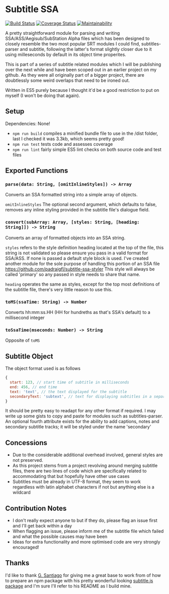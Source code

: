 # Subtitle SSA

[![Build Status](https://travis-ci.org/padraigfl/subtitle-ssa.svg?branch=master)](https://travis-ci.org/padraigfl/subtitle-ssa) [![Coverage Status](https://coveralls.io/repos/github/padraigfl/subtitle-ssa/badge.svg?branch=master)](https://coveralls.io/github/padraigfl/subtitle-ssa?branch=master) [![Maintainability](https://api.codeclimate.com/v1/badges/d30d1df26be3154dff5b/maintainability)](https://codeclimate.com/github/padraigfl/subtitle-ssa/maintainability)

A pretty straightforward module for parsing and writing SSA/ASS/Aegisub/SubStation Alpha files which has been designed to closely resemble the two most popular SRT modules I could find, subtitles-parser and subtitle, following the latter's format slightly closer due to it using milleseconds by default in its object time properites.

This is part of a series of subtitle related modules which I will be publishing over the next while and have been scoped out in an earlier project on my github. As they were all originally part of a bigger project, there are doubtlessly some weird overlaps that need to be ironed out.

Written in ES5 purely because I thought it'd be a good restriction to put on myself (I won't be doing that again).

## Setup

Dependencies: None!

- `npm run build` compiles a minified bundle file to use in the /dist folder, last I checked it was 3.3kb, which seems pretty good!
- `npm run test` tests code and assesses coverage
- `npm run lint` fairly simple ES5 lint checks on both source code and test files

## Exported Functions

### `parse(data: String, [omitInlineStyles]) -> Array`

Converts an SSA formatted string into a simple array of objects.

`omitInlineStyles` The optional second argument, which defaults to false, removes any inline styling provided in the subtitle file's dialogue field.

### `convert(subArray: Array, [styles: String, [heading: String]]) -> String`

Converts an array of formatted objects into an SSA string.

`styles` refers to the style definition heading located at the top of the file, this string is not validated so please ensure you pass in a valid format for SSA/ASS. If none is passed a default style block is used. I've created another module for the sole purpose of handling this portion of an SSA file https://github.com/padraigfl/subtitle-ssa-styler
This style will always be called 'primary' so any passed in style needs to share that name.

`heading` operates the same as styles, except for the top most definitions of the subtitle file, there's very little reason to use this.

### `toMS(ssaTime: String) -> Number`

Converts hh:mm:ss.HH (HH for hundreths as that's SSA's default) to a millisecond integer

### `toSsaTime(mseconds: Number) -> String`

Opposite of `toMS`

## Subtitle Object

The object format used is as follows

```js
{
  start: 123, // start time of subtitle in milliseconds
  end: 456, // end time
  text: 'text', // the text displayed for the subtitle
  secondaryText: 'subtext', // text for displaying subtitles in a separate format
}
```

It should be pretty easy to readapt for any other format if required. I may write up some gists to copy and paste for modules such as subtitles-parser. An optional fourth attribute exists for the ability to add captions, notes and secondary subtitle tracks; it will be styled under the name 'secondary'

## Concessions

- Due to the considerable additional overhead involved, general styles are not preserved.
- As this project stems from a project revolving around merging subtitle files, there are two lines of code which are specifically related to accommodating that but hopefully have other use cases
- Subtitles must be already in UTF-8 format, they seem to work regardless with latin alphabet characters if not but anything else is a wildcard

## Contribution Notes

- I don't really expect anyone to but if they do, please flag an issue first and I'll get back within a day
- When flagging an issue, please inform me of the subtitle file which failed and what the possible causes may have been
- Ideas for extra functionality and more optimised code are very strongly encouraged!

## Thanks

I'd like to thank [G. Santiago](https://github.com/gsantiago) for giving me a great base to work from of how to prepare an npm package with his pretty wonderful looking [subtitle.js package](https://github.com/gsantiago/subtitle.js/) and I'm sure I'll refer to his README as I build mine.
